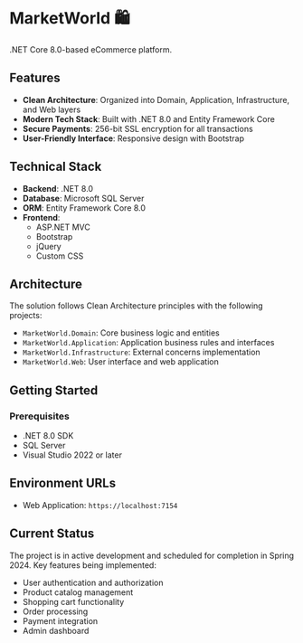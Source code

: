 # MarketWorld 🛍️

.NET Core 8.0-based eCommerce platform.

## Features

- **Clean Architecture**: Organized into Domain, Application, Infrastructure, and Web layers
- **Modern Tech Stack**: Built with .NET 8.0 and Entity Framework Core  
- **Secure Payments**: 256-bit SSL encryption for all transactions
- **User-Friendly Interface**: Responsive design with Bootstrap

## Technical Stack

- **Backend**: .NET 8.0
- **Database**: Microsoft SQL Server
- **ORM**: Entity Framework Core 8.0
- **Frontend**: 
  - ASP.NET MVC
  - Bootstrap
  - jQuery
  - Custom CSS

##  Architecture

The solution follows Clean Architecture principles with the following projects:
- `MarketWorld.Domain`: Core business logic and entities
- `MarketWorld.Application`: Application business rules and interfaces
- `MarketWorld.Infrastructure`: External concerns implementation
- `MarketWorld.Web`: User interface and web application

## Getting Started

### Prerequisites
- .NET 8.0 SDK
- SQL Server
- Visual Studio 2022 or later

## Environment URLs

- Web Application: `https://localhost:7154`

## Current Status

The project is in active development and scheduled for completion in Spring 2024. Key features being implemented:
- User authentication and authorization
- Product catalog management
- Shopping cart functionality
- Order processing
- Payment integration
- Admin dashboard
